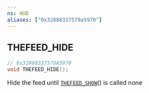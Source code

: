 ```yaml
---
ns: HUD
aliases: ["0x32888337579a5970"]
---
```

## THEFEED_HIDE

```c
// 0x32888337579A5970
void THEFEED_HIDE();
```

Hide the feed until [`THEFEED_SHOW`](#_0x15CFA549788D35EF)() is called
none

